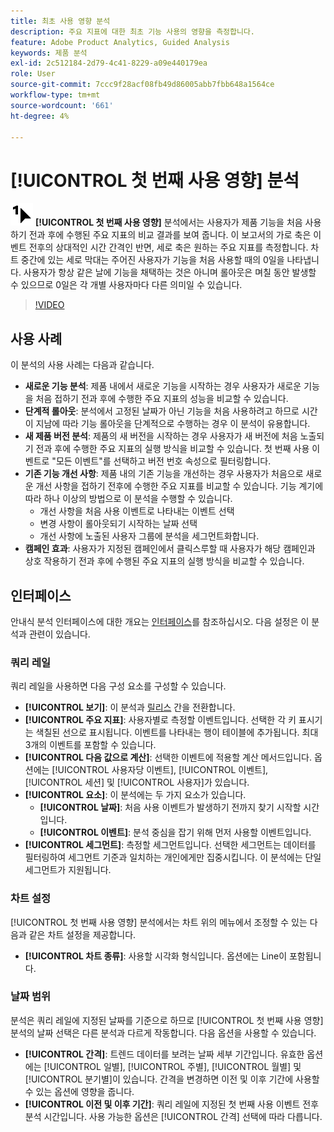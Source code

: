 ```yaml
---
title: 최초 사용 영향 분석
description: 주요 지표에 대한 최초 기능 사용의 영향을 측정합니다.
feature: Adobe Product Analytics, Guided Analysis
keywords: 제품 분석
exl-id: 2c512184-2d79-4c41-8229-a09e440179ea
role: User
source-git-commit: 7ccc9f28acf08fb49d86005abb7fbb648a1564ce
workflow-type: tm+mt
source-wordcount: '661'
ht-degree: 4%

---
```


# [!UICONTROL 첫 번째 사용 영향] 분석

![첫 번째 사용](/help/assets/icons/FirstUse.svg) **[!UICONTROL 첫 번째 사용 영향]** 분석에서는 사용자가 제품 기능을 처음 사용하기 전과 후에 수행된 주요 지표의 비교 결과를 보여 줍니다. 이 보고서의 가로 축은 이벤트 전후의 상대적인 시간 간격인 반면, 세로 축은 원하는 주요 지표를 측정합니다. 차트 중간에 있는 세로 막대는 주어진 사용자가 기능을 처음 사용할 때의 0일을 나타냅니다. 사용자가 항상 같은 날에 기능을 채택하는 것은 아니며 롤아웃은 며칠 동안 발생할 수 있으므로 0일은 각 개별 사용자마다 다른 의미일 수 있습니다.


>[!VIDEO](https://video.tv.adobe.com/v/3421661/?learn=on)


## 사용 사례

이 분석의 사용 사례는 다음과 같습니다.

* **새로운 기능 분석**: 제품 내에서 새로운 기능을 시작하는 경우 사용자가 새로운 기능을 처음 접하기 전과 후에 수행한 주요 지표의 성능을 비교할 수 있습니다.
* **단계적 롤아웃**: 분석에서 고정된 날짜가 아닌 기능을 처음 사용하려고 하므로 시간이 지남에 따라 기능 롤아웃을 단계적으로 수행하는 경우 이 분석이 유용합니다.
* **새 제품 버전 분석**: 제품의 새 버전을 시작하는 경우 사용자가 새 버전에 처음 노출되기 전과 후에 수행한 주요 지표의 실행 방식을 비교할 수 있습니다. 첫 번째 사용 이벤트로 &quot;모든 이벤트&quot;를 선택하고 버전 번호 속성으로 필터링합니다.
* **기존 기능 개선 사항**: 제품 내의 기존 기능을 개선하는 경우 사용자가 처음으로 새로운 개선 사항을 접하기 전후에 수행한 주요 지표를 비교할 수 있습니다. 기능 계기에 따라 하나 이상의 방법으로 이 분석을 수행할 수 있습니다.
   * 개선 사항을 처음 사용 이벤트로 나타내는 이벤트 선택
   * 변경 사항이 롤아웃되기 시작하는 날짜 선택
   * 개선 사항에 노출된 사용자 그룹에 분석을 세그먼트화합니다.
* **캠페인 효과**: 사용자가 지정된 캠페인에서 클릭스루할 때 사용자가 해당 캠페인과 상호 작용하기 전과 후에 수행된 주요 지표의 실행 방식을 비교할 수 있습니다.

## 인터페이스

안내식 분석 인터페이스에 대한 개요는 [인터페이스](../overview.md#interface)를 참조하십시오. 다음 설정은 이 분석과 관련이 있습니다.

### 쿼리 레일

쿼리 레일을 사용하면 다음 구성 요소를 구성할 수 있습니다.

* **[!UICONTROL 보기]**: 이 분석과 [릴리스](release-impact.md) 간을 전환합니다.
* **[!UICONTROL 주요 지표]**: 사용자별로 측정할 이벤트입니다. 선택한 각 키 표시기는 색칠된 선으로 표시됩니다. 이벤트를 나타내는 행이 테이블에 추가됩니다. 최대 3개의 이벤트를 포함할 수 있습니다.
* **[!UICONTROL 다음 값으로 계산]**: 선택한 이벤트에 적용할 계산 메서드입니다. 옵션에는 [!UICONTROL 사용자당 이벤트], [!UICONTROL 이벤트], [!UICONTROL 세션] 및 [!UICONTROL 사용자]가 있습니다.
* **[!UICONTROL 요소]**: 이 분석에는 두 가지 요소가 있습니다.
   * **[!UICONTROL 날짜]**: 처음 사용 이벤트가 발생하기 전까지 찾기 시작할 시간입니다.
   * **[!UICONTROL 이벤트]**: 분석 중심을 잡기 위해 먼저 사용할 이벤트입니다.
* **[!UICONTROL 세그먼트]**: 측정할 세그먼트입니다. 선택한 세그먼트는 데이터를 필터링하여 세그먼트 기준과 일치하는 개인에게만 집중시킵니다. 이 분석에는 단일 세그먼트가 지원됩니다.

### 차트 설정

[!UICONTROL 첫 번째 사용 영향] 분석에서는 차트 위의 메뉴에서 조정할 수 있는 다음과 같은 차트 설정을 제공합니다.

* **[!UICONTROL 차트 종류]**: 사용할 시각화 형식입니다. 옵션에는 Line이 포함됩니다.

### 날짜 범위

분석은 쿼리 레일에 지정된 날짜를 기준으로 하므로 [!UICONTROL 첫 번째 사용 영향] 분석의 날짜 선택은 다른 분석과 다르게 작동합니다. 다음 옵션을 사용할 수 있습니다.

* **[!UICONTROL 간격]**: 트렌드 데이터를 보려는 날짜 세부 기간입니다. 유효한 옵션에는 [!UICONTROL 일별], [!UICONTROL 주별], [!UICONTROL 월별] 및 [!UICONTROL 분기별]이 있습니다. 간격을 변경하면 이전 및 이후 기간에 사용할 수 있는 옵션에 영향을 줍니다.
* **[!UICONTROL 이전 및 이후 기간]**: 쿼리 레일에 지정된 첫 번째 사용 이벤트 전후 분석 시간입니다. 사용 가능한 옵션은 [!UICONTROL 간격] 선택에 따라 다릅니다.

<!--
## Example

See below for an example of the analysis.

![First use impact](../assets/first-use-impact.png)

-->
